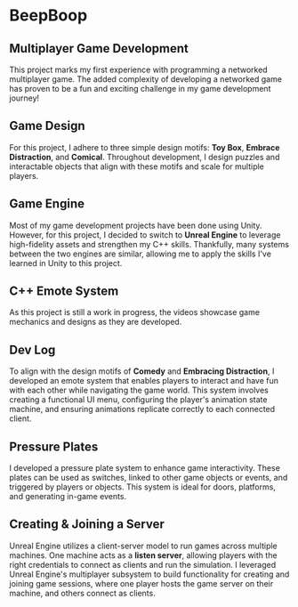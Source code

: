 # BeepBoop

## Multiplayer Game Development

This project marks my first experience with programming a networked multiplayer game. The added complexity of developing a networked game has proven to be a fun and exciting challenge in my game development journey!

## Game Design

For this project, I adhere to three simple design motifs: **Toy Box**, **Embrace Distraction**, and **Comical**. Throughout development, I design puzzles and interactable objects that align with these motifs and scale for multiple players.

## Game Engine

Most of my game development projects have been done using Unity. However, for this project, I decided to switch to **Unreal Engine** to leverage high-fidelity assets and strengthen my C++ skills. Thankfully, many systems between the two engines are similar, allowing me to apply the skills I've learned in Unity to this project.

## C++ Emote System

As this project is still a work in progress, the videos showcase game mechanics and designs as they are developed.

## Dev Log

To align with the design motifs of **Comedy** and **Embracing Distraction**, I developed an emote system that enables players to interact and have fun with each other while navigating the game world. This system involves creating a functional UI menu, configuring the player's animation state machine, and ensuring animations replicate correctly to each connected client.

## Pressure Plates

I developed a pressure plate system to enhance game interactivity. These plates can be used as switches, linked to other game objects or events, and triggered by players or objects. This system is ideal for doors, platforms, and generating in-game events.

## Creating & Joining a Server

Unreal Engine utilizes a client-server model to run games across multiple machines. One machine acts as a **listen server**, allowing players with the right credentials to connect as clients and run the simulation. I leveraged Unreal Engine's multiplayer subsystem to build functionality for creating and joining game sessions, where one player hosts the game server on their machine, and others connect as clients.
